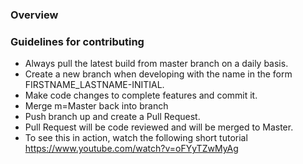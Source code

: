 ### Overview


### Guidelines for contributing
- Always pull the latest build from master branch on a daily basis.
- Create a new branch when developing with the name in the form FIRSTNAME_LASTNAME-INITIAL.
- Make code changes to complete features and commit it.
- Merge m=Master back into branch
- Push branch up and create a Pull Request.
- Pull Request will be code reviewed and will be merged to Master.
- To see this in action, watch the following short tutorial https://www.youtube.com/watch?v=oFYyTZwMyAg
